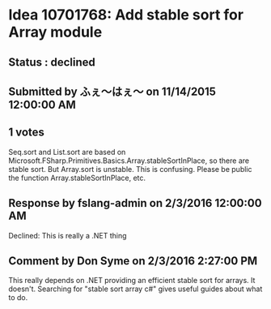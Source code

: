 # Idea 10701768: Add stable sort for Array module #

## Status : declined

## Submitted by ふぇ～はぇ～ on 11/14/2015 12:00:00 AM

## 1 votes

Seq.sort and List.sort are based on Microsoft.FSharp.Primitives.Basics.Array.stableSortInPlace, so there are stable sort. But Array.sort is unstable. This is confusing.
Please be public the function Array.stableSortInPlace, etc.

## Response by fslang-admin on 2/3/2016 12:00:00 AM

Declined: This is really a .NET thing


## Comment by Don Syme on 2/3/2016 2:27:00 PM

This really depends on .NET providing an efficient stable sort for arrays. It doesn't. Searching for "stable sort array c#" gives useful guides about what to do.
